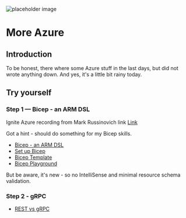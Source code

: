 
![placeholder image](https://www.sunspotrealty.com/wp-content/uploads/2020/02/4-rainy-day-1.jpg)

# More Azure

## Introduction

To be honest, there where some Azure stuff in the last days, but did not wrote anything down. And yes, it's a little bit rainy today.

## Try yourself

### Step 1 — Bicep - an ARM DSL

Ignite Azure recording from Mark Russinovich  link [Link](https://myignite.microsoft.com/sessions/40aca11c-8e28-4914-a6d8-b3a7efb4eee1)

Got a hint - should do something for my Bicep skills.

* [Bicep - an ARM DSL](https://aka.ms/bicep)
* [Set up Bicep](https://github.com/Azure/bicep/blob/master/docs/installing.md)
* [Bicep Template](https://github.com/Azure/bicep/blob/master/docs/tutorial/01-simple-template.md)
* [Bicep Playground](https://bicepdemo.z22.web.core.windows.net/)

But be aware, it's new - so no IntelliSense and minimal resource schema validation.

### Step 2 - gRPC

* [REST vs gRPC](https://code.tutsplus.com/tutorials/rest-vs-grpc-battle-of-the-apis--cms-30711)
